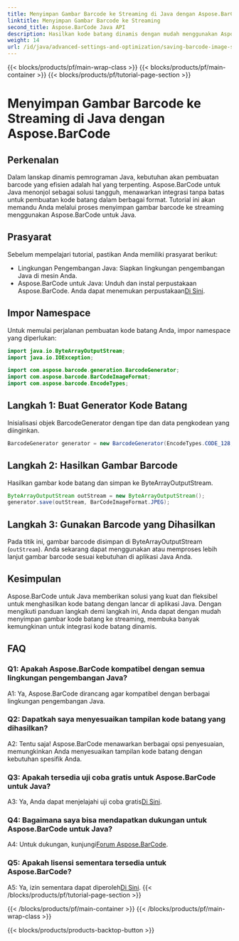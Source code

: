 ```yaml
---
title: Menyimpan Gambar Barcode ke Streaming di Java dengan Aspose.BarCode
linktitle: Menyimpan Gambar Barcode ke Streaming
second_title: Aspose.BarCode Java API
description: Hasilkan kode batang dinamis dengan mudah menggunakan Aspose.BarCode untuk Java. Ikuti panduan langkah demi langkah kami untuk menyimpan gambar kode batang ke streaming.
weight: 14
url: /id/java/advanced-settings-and-optimization/saving-barcode-image-streams/
---
```


{{< blocks/products/pf/main-wrap-class >}}
{{< blocks/products/pf/main-container >}}
{{< blocks/products/pf/tutorial-page-section >}}

# Menyimpan Gambar Barcode ke Streaming di Java dengan Aspose.BarCode

## Perkenalan

Dalam lanskap dinamis pemrograman Java, kebutuhan akan pembuatan barcode yang efisien adalah hal yang terpenting. Aspose.BarCode untuk Java menonjol sebagai solusi tangguh, menawarkan integrasi tanpa batas untuk pembuatan kode batang dalam berbagai format. Tutorial ini akan memandu Anda melalui proses menyimpan gambar barcode ke streaming menggunakan Aspose.BarCode untuk Java.

## Prasyarat

Sebelum mempelajari tutorial, pastikan Anda memiliki prasyarat berikut:

- Lingkungan Pengembangan Java: Siapkan lingkungan pengembangan Java di mesin Anda.
- Aspose.BarCode untuk Java: Unduh dan instal perpustakaan Aspose.BarCode. Anda dapat menemukan perpustakaan[Di Sini](https://releases.aspose.com/barcode/java/).

## Impor Namespace

Untuk memulai perjalanan pembuatan kode batang Anda, impor namespace yang diperlukan:

```java
import java.io.ByteArrayOutputStream;
import java.io.IOException;

import com.aspose.barcode.generation.BarcodeGenerator;
import com.aspose.barcode.BarCodeImageFormat;
import com.aspose.barcode.EncodeTypes;
```

## Langkah 1: Buat Generator Kode Batang

Inisialisasi objek BarcodeGenerator dengan tipe dan data pengkodean yang diinginkan.

```java
BarcodeGenerator generator = new BarcodeGenerator(EncodeTypes.CODE_128, "123456");
```

## Langkah 2: Hasilkan Gambar Barcode

Hasilkan gambar kode batang dan simpan ke ByteArrayOutputStream.

```java
ByteArrayOutputStream outStream = new ByteArrayOutputStream();
generator.save(outStream, BarCodeImageFormat.JPEG);
```

## Langkah 3: Gunakan Barcode yang Dihasilkan

Pada titik ini, gambar barcode disimpan di ByteArrayOutputStream (`outStream`). Anda sekarang dapat menggunakan atau memproses lebih lanjut gambar barcode sesuai kebutuhan di aplikasi Java Anda.

## Kesimpulan

Aspose.BarCode untuk Java memberikan solusi yang kuat dan fleksibel untuk menghasilkan kode batang dengan lancar di aplikasi Java. Dengan mengikuti panduan langkah demi langkah ini, Anda dapat dengan mudah menyimpan gambar kode batang ke streaming, membuka banyak kemungkinan untuk integrasi kode batang dinamis.

## FAQ

### Q1: Apakah Aspose.BarCode kompatibel dengan semua lingkungan pengembangan Java?

A1: Ya, Aspose.BarCode dirancang agar kompatibel dengan berbagai lingkungan pengembangan Java.

### Q2: Dapatkah saya menyesuaikan tampilan kode batang yang dihasilkan?

A2: Tentu saja! Aspose.BarCode menawarkan berbagai opsi penyesuaian, memungkinkan Anda menyesuaikan tampilan kode batang dengan kebutuhan spesifik Anda.

### Q3: Apakah tersedia uji coba gratis untuk Aspose.BarCode untuk Java?

 A3: Ya, Anda dapat menjelajahi uji coba gratis[Di Sini](https://releases.aspose.com/).

### Q4: Bagaimana saya bisa mendapatkan dukungan untuk Aspose.BarCode untuk Java?

 A4: Untuk dukungan, kunjungi[Forum Aspose.BarCode](https://forum.aspose.com/c/barcode/13).

### Q5: Apakah lisensi sementara tersedia untuk Aspose.BarCode?

 A5: Ya, izin sementara dapat diperoleh[Di Sini](https://purchase.aspose.com/temporary-license/).
{{< /blocks/products/pf/tutorial-page-section >}}

{{< /blocks/products/pf/main-container >}}
{{< /blocks/products/pf/main-wrap-class >}}

{{< blocks/products/products-backtop-button >}}
